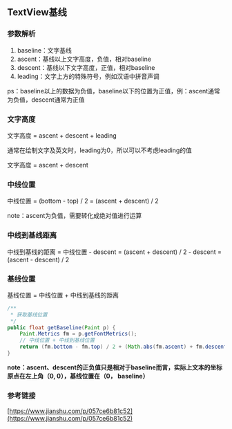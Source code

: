 ## TextView基线

### 参数解析

1. baseline：文字基线
2. ascent：基线以上文字高度，负值，相对baseline
3. descent：基线以下文字高度，正值，相对baseline
4. leading：文字上方的特殊符号，例如汉语中拼音声调

ps：baseline以上的数据为负值，baseline以下的位置为正值，例：ascent通常为负值，descent通常为正值

### 文字高度

文字高度 = ascent + descent + leading

通常在绘制文字及英文时，leading为0，所以可以不考虑leading的值

文字高度 = ascent + descent

### 中线位置

中线位置 = (bottom - top) / 2 = (ascent + descent) / 2

note：ascent为负值，需要转化成绝对值进行运算

### 中线到基线距离

中线到基线的距离 = 中线位置 - descent = (ascent + descent) / 2 - descent = (ascent - descent) / 2

### 基线位置

基线位置 = 中线位置 + 中线到基线的距离

~~~java
/**
 * 获取基线位置
 */
public float getBaseline(Paint p) {
    Paint.Metrics fm = p.getFontMetrics();
    // 中线位置 + 中线到基线位置
    return (fm.bottom - fm.top) / 2 + (Math.abs(fm.ascent) + fm.descent) / 2 - fm.descent;
}
~~~

**note：ascent、descent的正负值只是相对于baseline而言，实际上文本的坐标原点在左上角（0, 0），基线位置在（0， baseline）**

### 参考链接

[https://www.jianshu.com/p/057ce6b81c52](https://www.jianshu.com/p/057ce6b81c52)
